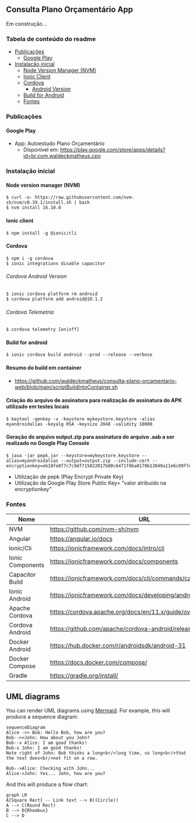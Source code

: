 


## Consulta Plano Orçamentário App

Em construção...

### Tabela de conteúdo do readme
- [Publicações](#publicações)
	 - [Google Play](#google-play)
- [Instalação inicial](#instalação-inicial)
  - [Node Version Manager (NVM)](#node-version-manager-nvm)
  - [Ionic Client](#ionic-client)
  - [Cordova](#cordova)
    - [Android Version](#cordova-android-version)
  - [Build for Android](#build-for-android)
  - [Fontes](#fontes)

### Publicações
#### Google Play
- App: Autoestudo Plano Orçamentário
	- Disponível em: https://play.google.com/store/apps/details?id=br.com.waldeckmatheus.cpo

### Instalação inicial
#### Node version manager (NVM)
    $ curl -o- https://raw.githubusercontent.com/nvm-sh/nvm/v0.39.1/install.sh | bash
    $ nvm install 16.10.0
    
#### Ionic client
    $ npm install -g @ionic/cli

#### Cordova
    $ npm i -g cordova
    $ ionic integrations disable capacitor

###### Cordova Android Version
    $ ionic cordova platform rm android
    $ cordova platform add android@10.1.2

###### Cordova Telemetria
    $ cordova telemetry [on|off]

#### Build for android
    $ ionic cordova build android --prod --release --verbose

#### Resumo do build em container
- https://github.com/waldeckmatheus/consulta-plano-orcamentario-web/blob/main/scriptBuildIntoContainer.sh

#### Criação do arquivo de assinatura para realização de assinatura do APK utilizado em testes locais
    $ keytool -genkey -v -keystore mykeystore.keystore -alias myandroidalias -keyalg RSA -keysize 2048 -validity 10000

#### Geração do arquivo output.zip para assinatura do arquivo .aab a ser realizado no Google Play Console 
    $ java -jar pepk.jar --keystore=mykeystore.keystore --alias=myandroidalias --output=output.zip --include-cert --encryptionkey=eb10fe8f7c7c9df715022017b00c6471f8ba8170b13049a11e6c09ffe3056a104a3bbe4ac5a955f4ba4fe93fc8cef27558a3eb9d2a529a2092761fb833b656cd48b9de6a

- Utilização de pepk (Play Encrypt Private Key)
- Utilização da Google Play Store Public Key= "valor atribuído na encryptionkey"
    
### Fontes
| Nome  | URL |
|--|--|
| NVM  | https://github.com/nvm-sh/nvm |
| Angular | https://angular.io/docs |
| Ionic/Cli | https://ionicframework.com/docs/intro/cli |
| Ionic Components | https://ionicframework.com/docs/components |
| Capacitor Build | https://ionicframework.com/docs/cli/commands/capacitor-build |
| Ionic Android | https://ionicframework.com/docs/developing/android |
| Apache Cordova | https://cordova.apache.org/docs/en/11.x/guide/overview/index.html |
| Cordova Android | https://github.com/apache/cordova-android/releases |
| Docker Android | https://hub.docker.com/r/androidsdk/android-31 |
| Docker Compose | https://docs.docker.com/compose/ |
| Gradle | https://gradle.org/install/ |

## UML diagrams

You can render UML diagrams using [Mermaid](https://mermaidjs.github.io/). For example, this will produce a sequence diagram:

```mermaid
sequenceDiagram
Alice ->> Bob: Hello Bob, how are you?
Bob-->>John: How about you John?
Bob--x Alice: I am good thanks!
Bob-x John: I am good thanks!
Note right of John: Bob thinks a long<br/>long time, so long<br/>that the text does<br/>not fit on a row.

Bob-->Alice: Checking with John...
Alice->John: Yes... John, how are you?
```

And this will produce a flow chart:

```mermaid
graph LR
A[Square Rect] -- Link text --> B((Circle))
A --> C(Round Rect)
B --> D{Rhombus}
C --> D
```
